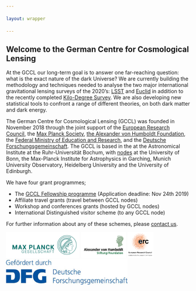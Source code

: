 ```yaml
---

layout: wrapper

---
```


## Welcome to the German Centre for Cosmological Lensing

At the GCCL our long-term goal is to answer one far-reaching question: what is the exact nature of the dark Universe?    We are currently building the methodology and techniques needed to analyse the two major international gravitational lensing surveys of the 2020’s: [LSST](https://www.lsst.org/) and [Euclid](https://www.euclid-ec.org/) in addition to the recently completed [Kilo-Degree Survey](http://kids.strw.leidenuniv.nl).  We are also developing new statistical tools to confront a range of different theories, on both dark matter and dark energy.

The German Centre for Cosmological Lensing (GCCL) was founded in November 2018 through the joint support of the [European Research Council](https://erc.europa.eu/), the [Max Planck Society](https://www.mpg.de/en), [the Alexander von Humboldt Foundation](https://www.humboldt-foundation.de/web/home.html), the [Federal Ministry of Education and Research](https://www.bmbf.de/en/index.html), and the [Deutsche Forschungsgemeinschaft](https://www.dfg.de).   The GCCL is based in the at the Astronomical Institute at the Ruhr-Universität Bochum, with [nodes](/nodes/) at the University of Bonn, the Max-Planck Institute for Astrophysics in Garching, Munich University Observatory, Heidelberg University and the University of Edinburgh.


We have four grant programmes;

- The <a href="fellows">GCCL Fellowship programme</a> (Application deadline: Nov 24th 2019)
- Affiliate travel grants (travel between GCCL nodes)
- Workshop and conferences grants (hosted by GCCL nodes)
- International Distinguished visitor scheme (to any GCCL node)

For further information about any of these schemes, please <a href="contact">contact us</a>.

<a href="https://www.mpg.de/en"><img src="assets/img/Max-Planck_logo.jpg" height="70"></a>
<a href="https://www.humboldt-foundation.de/web/home.html"><img src="assets/img/Humboldt_logo.gif" height="70"></a>
<a href="https://erc.europa.eu/"><img src="assets/img/LOGO_ERC.png" height="70"></a>
<a href="https://www.dfg.de/"><img src="assets/img/DFG_logo.jpg" height="70"></a>
